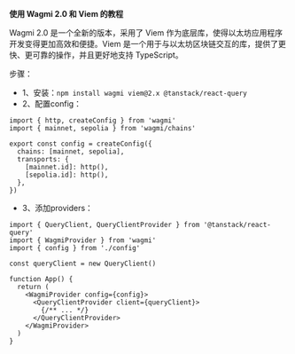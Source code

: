 **使用 Wagmi 2.0 和 Viem 的教程**

Wagmi 2.0 是一个全新的版本，采用了 Viem 作为底层库，使得以太坊应用程序开发变得更加高效和便捷。Viem 是一个用于与以太坊区块链交互的库，提供了更快、更可靠的操作，并且更好地支持 TypeScript。

步骤：
- 1、安装：`npm install wagmi viem@2.x @tanstack/react-query`
- 2、配置config：
```
import { http, createConfig } from 'wagmi'
import { mainnet, sepolia } from 'wagmi/chains'

export const config = createConfig({
  chains: [mainnet, sepolia],
  transports: {
    [mainnet.id]: http(),
    [sepolia.id]: http(),
  },
})
```
- 3、添加providers：
```
import { QueryClient, QueryClientProvider } from '@tanstack/react-query'
import { WagmiProvider } from 'wagmi'
import { config } from './config'

const queryClient = new QueryClient()

function App() {
  return (
    <WagmiProvider config={config}>
      <QueryClientProvider client={queryClient}>
        {/** ... */}
      </QueryClientProvider>
    </WagmiProvider>
  )
}
```
